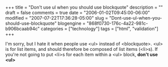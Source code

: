 +++
title = "Don't use ul when you should use blockquote"
description = ""
draft = false
comments = true
date = "2006-01-02T09:45:00-06:00"
modified = "2007-07-22T17:36:28-05:00"
slug = "Dont-use-ul-when-you-should-use-blockquote"
blogengine = "868f0730-176c-4a22-981c-b906bcaab94c"
categories = ["technology"]
tags = ["html", "validation"]
+++

<p>
I&#39;m sorry, but I hate it when people use &lt;ul&gt; instead of &lt;blockquote&gt;.  &lt;ul&gt; is for list items, and should therefore be composed of list items (&lt;li&gt;s). If you&#39;re not going to put &lt;li&gt;s for each item within a &lt;ul&gt; block, <strong>don&#39;t use &lt;ul&gt;</strong><!--more--><!--adsense-->
</p>

